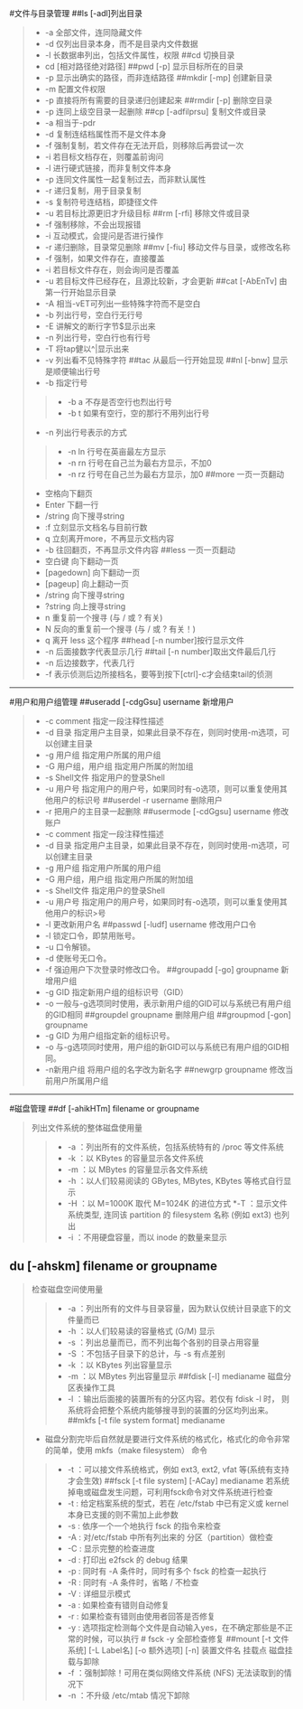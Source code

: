#文件与目录管理
##ls [-adl]列出目录
>* -a 全部文件，连同隐藏文件
>* -d 仅列出目录本身，而不是目录内文件数据
>* -l 长数据串列出，包括文件属性，权限
##cd 切换目录
>* cd [相对路径绝对路径]
##pwd [-p] 显示目标所在的目录
>* -p 显示出确实的路径，而非连结路径
##mkdir [-mp] 创建新目录
>* -m 配置文件权限
>* -p 直接将所有需要的目录递归创建起来
##rmdir [-p] 删除空目录
>* -p 连同上级空目录一起删除
##cp [-adfilprsu] 复制文件或目录
>* -a 相当于-pdr
>* -d 复制连结档属性而不是文件本身
>* -f 强制复制，若文件存在无法开启，则移除后再尝试一次
>* -i 若目标文档存在，则覆盖前询问
>* -l 进行硬式链接，而非复制文件本身
>* -p 连同文件属性一起复制过去，而非默认属性
>* -r 递归复制，用于目录复制
>* -s 复制符号连结档，即捷径文件
>* -u 若目标比源更旧才升级目标
##rm [-rfi] 移除文件或目录
>* -f 强制移除，不会出现报错
>* -i 互动模式，会提问是否进行操作
>* -r 递归删除，目录常见删除
##mv [-fiu] 移动文件与目录，或修改名称
>* -f 强制，如果文件存在，直接覆盖
>* -i 若目标文件存在，则会询问是否覆盖
>* -u 若目标文件已经存在，且源比较新，才会更新
##cat [-AbEnTv] 由第一行开始显示目录
>* -A 相当-vET可列出一些特殊字符而不是空白
>* -b 列出行号，空白行无行号
>* -E 讲解文的断行字节$显示出来
>* -n 列出行号，空白行也有行号
>* -T 将tap健以^|显示出来
>* -v 列出看不见特殊字符
##tac 从最后一行开始显现
##nl [-bnw] 显示是顺便输出行号
>* -b 指定行号
>>* -b a 不存是否空行也烈出行号
>>* -b t 如果有空行，空的那行不用列出行号
>* -n 列出行号表示的方式
>>* -n ln 行号在英亩最左方显示
>>* -n rn 行号在自己兰为最右方显示，不加0
>>* -n rz 行号在自己兰为最右方显示，加0
##more 一页一页翻动
>* 空格向下翻页
>* Enter 下翻一行
>* /string 向下搜寻string
>* :f 立刻显示文档名与目前行数
>* q 立刻离开more，不再显示文档内容
>* -b 往回翻页，不再显示文件内容
##less 一页一页翻动
>* 空白键 向下翻动一页
>* [pagedown] 向下翻动一页
>* [pageup] 向上翻动一页
>* /string 向下搜寻string
>* ?string 向上搜寻string
>* n 重复前一个搜寻 (与 / 或 ? 有关)
>* N 反向的重复前一个搜寻 (与 / 或 ? 有关！)
>* q 离开 less 这个程序
##head [-n number]按行显示文件
>* -n 后面接数字代表显示几行
##tail [-n number]取出文件最后几行
>* -n 后边接数字，代表几行
>* -f 表示侦测后边所接档名，要等到按下[ctrl]-c才会结束tail的侦测
***
#用户和用户组管理
##useradd [-cdgGsu] username 新增用户
>* -c comment 指定一段注释性描述
>* -d 目录 指定用户主目录，如果此目录不存在，则同时使用-m选项，可以创建主目录
>* -g 用户组 指定用户所属的用户组
>* -G 用户组，用户组 指定用户所属的附加组
>* -s Shell文件 指定用户的登录Shell
>* -u 用户号 指定用户的用户号，如果同时有-o选项，则可以重复使用其他用户的标识号
##userdel -r username 删除用户
>* -r 把用户的主目录一起删除
##usermode [-cdGgsu] username 修改账户
>* -c comment 指定一段注释性描述
>* -d 目录 指定用户主目录，如果此目录不存在，则同时使用-m选项，可以创建主目录
>* -g 用户组 指定用户所属的用户组
>* -G 用户组，用户组 指定用户所属的附加组
>* -s Shell文件 指定用户的登录Shell
>* -u 用户号 指定用户的用户号，如果同时有-o选项，则可以重复使用其他用户的标识>号
>* -l 更改新用户名
##passwd [-ludf] username 修改用户口令
>* -l 锁定口令，即禁用账号。
>* -u 口令解锁。
>* -d 使账号无口令。
>* -f 强迫用户下次登录时修改口令。
##groupadd [-go] groupname 新增用户组
>* -g GID 指定新用户组的组标识号（GID）
>* -o 一般与-g选项同时使用，表示新用户组的GID可以与系统已有用户组的GID相同
##groupdel groupname 删除用户组
##groupmod [-gon] groupname
>* -g GID 为用户组指定新的组标识号。
>* -o 与-g选项同时使用，用户组的新GID可以与系统已有用户组的GID相同。
>* -n新用户组 将用户组的名字改为新名字
##newgrp groupname 修改当前用户所属用户组
***
#磁盘管理
##df [-ahikHTm] filename or groupname 
>列出文件系统的整体磁盘使用量
>>* -a ：列出所有的文件系统，包括系统特有的 /proc 等文件系统
>>* -k ：以 KBytes 的容量显示各文件系统
>>* -m ：以 MBytes 的容量显示各文件系统
>>* -h ：以人们较易阅读的 GBytes, MBytes, KBytes 等格式自行显示
>>* -H ：以 M=1000K 取代 M=1024K 的进位方式
>> *-T ：显示文件系统类型, 连同该 partition 的 filesystem 名称 (例如 ext3) 也列出
>>* -i ：不用硬盘容量，而以 inode 的数量来显示
## du [-ahskm] filename or groupname
>检查磁盘空间使用量
>>* -a ：列出所有的文件与目录容量，因为默认仅统计目录底下的文件量而已
>>* -h ：以人们较易读的容量格式 (G/M) 显示
>>* -s ：列出总量而已，而不列出每个各别的目录占用容量
>>* -S ：不包括子目录下的总计，与 -s 有点差别
>>* -k ：以 KBytes 列出容量显示
>>* -m ：以 MBytes 列出容量显示
##fdisk [-l] medianame
>磁盘分区表操作工具
>>* -l ：输出后面接的装置所有的分区内容。若仅有 fdisk -l 时， 则系统将会把整个系统内能够搜寻到的装置的分区均列出来。
##mkfs [-t file system format] medianame
>* 磁盘分割完毕后自然就是要进行文件系统的格式化，格式化的命令非常的简单，使用 mkfs（make filesystem） 命令
>>* -t ：可以接文件系统格式，例如 ext3, ext2, vfat 等(系统有支持才会生效)
##fsck [-t file system]  [-ACay] medianame
> 若系统掉电或磁盘发生问题，可利用fsck命令对文件系统进行检查
>>* -t : 给定档案系统的型式，若在 /etc/fstab 中已有定义或 kernel 本身已支援的则不需加上此参数
>>* -s : 依序一个一个地执行 fsck 的指令来检查
>>* -A : 对/etc/fstab 中所有列出来的 分区（partition）做检查
>>* -C : 显示完整的检查进度
>>* -d : 打印出 e2fsck 的 debug 结果
>>* -p : 同时有 -A 条件时，同时有多个 fsck 的检查一起执行
>>* -R : 同时有 -A 条件时，省略 / 不检查
>>* -V : 详细显示模式
>>* -a : 如果检查有错则自动修复
>>* -r : 如果检查有错则由使用者回答是否修复
>>* -y : 选项指定检测每个文件是自动输入yes，在不确定那些是不正常的时候，可以执行 # fsck -y 全部检查修复
##mount [-t 文件系统]  [-L Label名]  [-o 额外选项]  [-n]  装置文件名  挂载点
> 磁盘挂载与卸除
>>* -f ：强制卸除！可用在类似网络文件系统 (NFS) 无法读取到的情况下
>>* -n ：不升级 /etc/mtab 情况下卸除
